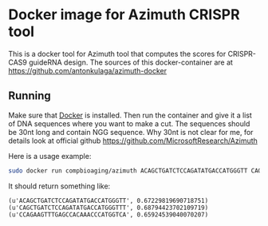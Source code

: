 Docker image for Azimuth CRISPR tool
====================================

This is a docker tool for Azimuth tool that computes the scores for CRISPR-CAS9 guideRNA design.
The sources of this docker-container are at https://github.com/antonkulaga/azimuth-docker

Running
-------
Make sure that [Docker](https://docs.docker.com/engine/installation/linux/) is installed. Then run the container and give it a list of DNA sequences where you want to make a cut. The sequences should be 30nt long and contain NGG sequence. Why 30nt is not clear for me, for details look at official github https://github.com/MicrosoftResearch/Azimuth

Here is a usage example:
```bash
sudo docker run compbioaging/azimuth ACAGCTGATCTCCAGATATGACCATGGGTT CAGCTGATCTCCAGATATGACCATGGGTTT CCAGAAGTTTGAGCCACAAACCCATGGTCA
```
It should return something like:
```
(u'ACAGCTGATCTCCAGATATGACCATGGGTT', 0.67229819690718751)
(u'CAGCTGATCTCCAGATATGACCATGGGTTT', 0.68794423702109719)
(u'CCAGAAGTTTGAGCCACAAACCCATGGTCA', 0.65924539040070207)
```
